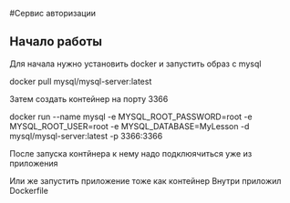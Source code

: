 #Сервис авторизации

## Начало работы
Для начала нужно установить docker и запустить образ с mysql

docker pull mysql/mysql-server:latest

Затем создать контейнер на порту 3366

docker run --name mysql -e MYSQL_ROOT_PASSWORD=root -e MYSQL_ROOT_USER=root -e MYSQL_DATABASE=MyLesson -d mysql/mysql-server:latest -p 3366:3366

После запуска контйнера к нему надо подклюячиться уже из приложения 

Или же запустить приложение тоже как контейнер 
Внутри приложил Dockerfile



